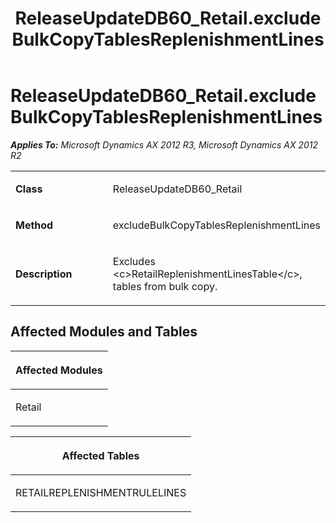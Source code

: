 ﻿---
title: ReleaseUpdateDB60_Retail.excludeBulkCopyTablesReplenishmentLines
TOCTitle: ReleaseUpdateDB60_Retail.excludeBulkCopyTablesReplenishmentLines
ms:assetid: a65fcfc4-2479-47c4-9ebd-887d6335452a
ms:mtpsurl: https://msdn.microsoft.com/en-us/library/JJ736857(v=AX.60)
ms:contentKeyID: 49710288
ms.date: 05/18/2015
mtps_version: v=AX.60
---

# ReleaseUpdateDB60\_Retail.excludeBulkCopyTablesReplenishmentLines 


_**Applies To:** Microsoft Dynamics AX 2012 R3, Microsoft Dynamics AX 2012 R2_

<table>
<colgroup>
<col style="width: 50%" />
<col style="width: 50%" />
</colgroup>
<tbody>
<tr class="odd">
<td><p><strong>Class</strong></p></td>
<td><p>ReleaseUpdateDB60_Retail</p></td>
</tr>
<tr class="even">
<td><p><strong>Method</strong></p></td>
<td><p>excludeBulkCopyTablesReplenishmentLines</p></td>
</tr>
<tr class="odd">
<td><p><strong>Description</strong></p></td>
<td><p>Excludes &lt;c&gt;RetailReplenishmentLinesTable&lt;/c&gt;, tables from bulk copy.</p></td>
</tr>
</tbody>
</table>


## Affected Modules and Tables

<table>
<colgroup>
<col style="width: 100%" />
</colgroup>
<thead>
<tr class="header">
<th><p>Affected Modules</p></th>
</tr>
</thead>
<tbody>
<tr class="odd">
<td><p>Retail</p></td>
</tr>
</tbody>
</table>


<table>
<colgroup>
<col style="width: 100%" />
</colgroup>
<thead>
<tr class="header">
<th><p>Affected Tables</p></th>
</tr>
</thead>
<tbody>
<tr class="odd">
<td><p>RETAILREPLENISHMENTRULELINES</p></td>
</tr>
</tbody>
</table>

  


